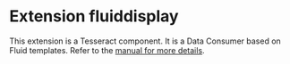 # Extension fluiddisplay

This extension is a Tesseract component. It is a Data Consumer based on Fluid templates.
Refer to the [manual for more details](https://docs.typo3.org/typo3cms/extensions/fluiddisplay/).
